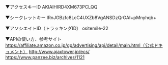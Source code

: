 ▼アクセスキーID
AKIAIHIRD4XM673PCLQQ

▼シークレットキー
IRnJGBzfc8LcC4UXZb8VgANSDzQrGAI+pMnyhqb+

▼アソシエイトID（トラッキングID）
ositemile-22

▼APIの使い方、参考サイト
https://affiliate.amazon.co.jp/gp/advertising/api/detail/main.html（公式ドキュメント）
http://www.ajaxtower.jp/ecs/
https://www.panzee.biz/archives/1121
